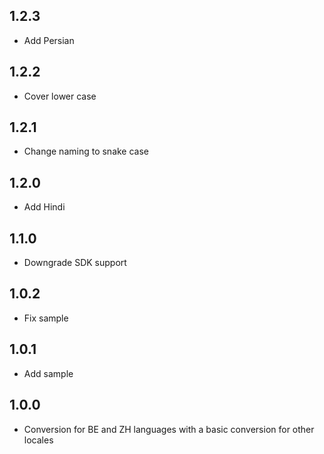 ## 1.2.3

* Add Persian

## 1.2.2

* Cover lower case

## 1.2.1

* Change naming to snake case

## 1.2.0

* Add Hindi

## 1.1.0

* Downgrade SDK support

## 1.0.2

* Fix sample

## 1.0.1

* Add sample

## 1.0.0

* Conversion for BE and ZH languages with a basic conversion for other locales
